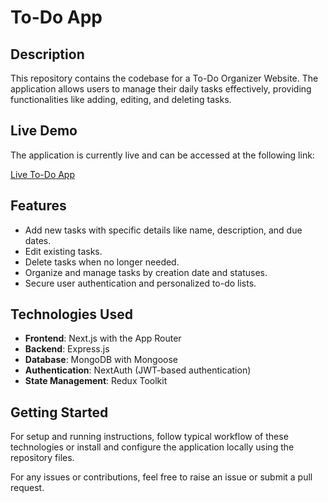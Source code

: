 # To-Do App

## Description

This repository contains the codebase for a To-Do Organizer Website. The application allows users to manage their daily tasks effectively, providing functionalities like adding, editing, and deleting tasks.

## Live Demo

The application is currently live and can be accessed at the following link:

[Live To-Do App](https://to-do-app-sandy-alpha.vercel.app/addNewItem)

## Features

- Add new tasks with specific details like name, description, and due dates.
- Edit existing tasks.
- Delete tasks when no longer needed.
- Organize and manage tasks by creation date and statuses.
- Secure user authentication and personalized to-do lists.

## Technologies Used

- **Frontend**: Next.js with the App Router
- **Backend**: Express.js
- **Database**: MongoDB with Mongoose
- **Authentication**: NextAuth (JWT-based authentication)
- **State Management**: Redux Toolkit

## Getting Started

For setup and running instructions, follow typical workflow of these technologies or install and configure the application locally using the repository files.

For any issues or contributions, feel free to raise an issue or submit a pull request.
